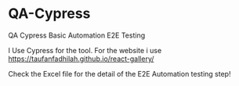 # QA-Cypress
QA Cypress Basic Automation E2E Testing

I Use Cypress for the tool.
For the website i use https://taufanfadhilah.github.io/react-gallery/


Check the Excel file for the detail of the E2E Automation testing step!
